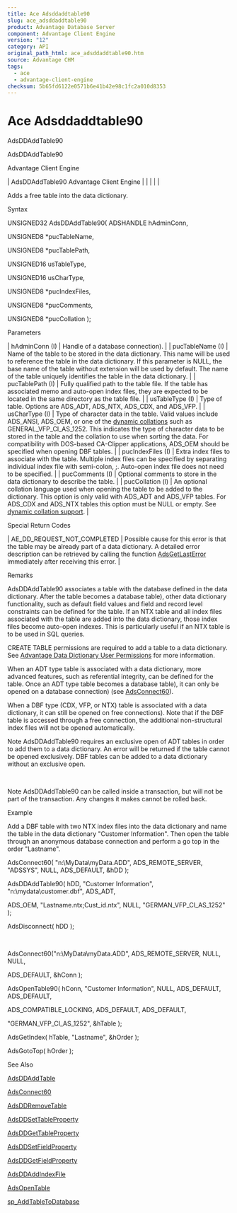 ```yaml
---
title: Ace Adsddaddtable90
slug: ace_adsddaddtable90
product: Advantage Database Server
component: Advantage Client Engine
version: "12"
category: API
original_path_html: ace_adsddaddtable90.htm
source: Advantage CHM
tags:
  - ace
  - advantage-client-engine
checksum: 5b65fd6122e0571b6e41b42e98c1fc2a010d8353
---
```


# Ace Adsddaddtable90

AdsDDAddTable90

AdsDDAddTable90

Advantage Client Engine

| AdsDDAddTable90  Advantage Client Engine |  |  |  |  |

Adds a free table into the data dictionary.

Syntax

UNSIGNED32 AdsDDAddTable90( ADSHANDLE hAdminConn,

UNSIGNED8 \*pucTableName,

UNSIGNED8 \*pucTablePath,

UNSIGNED16 usTableType,

UNSIGNED16 usCharType,

UNSIGNED8 \*pucIndexFiles,

UNSIGNED8 \*pucComments,

UNSIGNED8 \*pucCollation );

Parameters

| hAdminConn (I) | Handle of a database connection). |
| pucTableName (I) | Name of the table to be stored in the data dictionary. This name will be used to reference the table in the data dictionary. If this parameter is NULL, the base name of the table without extension will be used by default. The name of the table uniquely identifies the table in the data dictionary. |
| pucTablePath (I) | Fully qualified path to the table file. If the table has associated memo and auto-open index files, they are expected to be located in the same directory as the table file. |
| usTableType (I) | Type of table. Options are ADS\_ADT, ADS\_NTX, ADS\_CDX, and ADS\_VFP. |
| usCharType (I) | Type of character data in the table. Valid values include ADS\_ANSI, ADS\_OEM, or one of the [dynamic collations](master_collation_support.md) such as GENERAL\_VFP\_CI\_AS\_1252. This indicates the type of character data to be stored in the table and the collation to use when sorting the data. For compatibility with DOS-based CA-Clipper applications, ADS\_OEM should be specified when opening DBF tables. |
| pucIndexFiles (I) | Extra index files to associate with the table. Multiple index files can be specified by separating individual index file with semi-colon, ;. Auto-open index file does not need to be specified. |
| pucComments (I) | Optional comments to store in the data dictionary to describe the table. |
| pucCollation (l) | An optional collation language used when opening the table to be added to the dictionary. This option is only valid with ADS\_ADT and ADS\_VFP tables. For ADS\_CDX and ADS\_NTX tables this option must be NULL or empty. See [dynamic collation support](master_collation_support.md). |

Special Return Codes

| AE\_DD\_REQUEST\_NOT\_COMPLETED | Possible cause for this error is that the table may be already part of a data dictionary. A detailed error description can be retrieved by calling the function [AdsGetLastError](ace_adsgetlasterror.md) immediately after receiving this error. |

Remarks

AdsDDAddTable90 associates a table with the database defined in the data dictionary. After the table becomes a database table), other data dictionary functionality, such as default field values and field and record level constraints can be defined for the table. If an NTX table and all index files associated with the table are added into the data dictionary, those index files become auto-open indexes. This is particularly useful if an NTX table is to be used in SQL queries.

CREATE TABLE permissions are required to add a table to a data dictionary. See [Advantage Data Dictionary User Permissions](master_advantage_data_dictionary_user_permissions.md) for more information.

When an ADT type table is associated with a data dictionary, more advanced features, such as referential integrity, can be defined for the table. Once an ADT type table becomes a database table), it can only be opened on a database connection) (see [AdsConnect60](ace_adsconnect60.md)).

When a DBF type (CDX, VFP, or NTX) table is associated with a data dictionary, it can still be opened on free connections). Note that if the DBF table is accessed through a free connection, the additional non-structural index files will not be opened automatically.

Note AdsDDAddTable90 requires an exclusive open of ADT tables in order to add them to a data dictionary. An error will be returned if the table cannot be opened exclusively. DBF tables can be added to a data dictionary without an exclusive open.

 

Note AdsDDAddTable90 can be called inside a transaction, but will not be part of the transaction. Any changes it makes cannot be rolled back.

Example

Add a DBF table with two NTX index files into the data dictionary and name the table in the data dictionary "Customer Information". Then open the table through an anonymous database connection and perform a go top in the order "Lastname".

AdsConnect60( "n:\\MyData\\myData.ADD", ADS\_REMOTE\_SERVER, "ADSSYS", NULL, ADS\_DEFAULT, &hDD );

AdsDDAddTable90( hDD, "Customer Information", "n:\\mydata\\customer.dbf", ADS\_ADT,

ADS\_OEM, "Lastname.ntx;Cust\_id.ntx", NULL, "GERMAN\_VFP\_CI\_AS\_1252" );

AdsDisconnect( hDD );

 

AdsConnect60("n:\\MyData\\myData.ADD", ADS\_REMOTE\_SERVER, NULL, NULL,

ADS\_DEFAULT, &hConn );

AdsOpenTable90( hConn, "Customer Information", NULL, ADS\_DEFAULT, ADS\_DEFAULT,

ADS\_COMPATIBLE\_LOCKING, ADS\_DEFAULT, ADS\_DEFAULT,

"GERMAN\_VFP\_CI\_AS\_1252", &hTable );

AdsGetIndex( hTable, "Lastname", &hOrder );

AdsGotoTop( hOrder );

See Also

[AdsDDAddTable](ace_adsddaddtable.md)

[AdsConnect60](ace_adsconnect60.md)

[AdsDDRemoveTable](ace_adsddremovetable.md)

[AdsDDSetTableProperty](ace_adsddsettableproperty.md)

[AdsDDGetTableProperty](ace_adsddgettableproperty.md)

[AdsDDSetFieldProperty](ace_adsddsetfieldproperty.md)

[AdsDDGetFieldProperty](ace_adsddgetfieldproperty.md)

[AdsDDAddIndexFile](ace_adsddaddindexfile.md)

[AdsOpenTable](ace_adsopentable.md)

[sp\_AddTableToDatabase](master_sp_addtabletodatabase.md)
